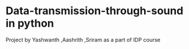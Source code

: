 # Data-transmission-through-sound in python

Project by Yashwanth ,Aashrith ,Sriram as a part of IDP course
